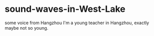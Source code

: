 # sound-waves-in-West-Lake
some voice from Hangzhou
I'm a young teacher in Hangzhou, exactly maybe not so young.
